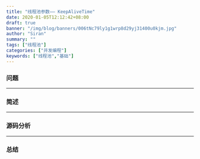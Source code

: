 ```yaml
---
title: "线程池参数—— KeepAliveTime"
date: 2020-01-05T12:12:42+08:00
draft: true
banner: "/img/blog/banners/006tNc79ly1g1wrp8d29yj31400u0kjm.jpg"
author: "Siran"
summary: ""
tags: ["线程池"]
categories: ["并发编程"]
keywords: ["线程池","基础"]
---
```

### 问题
****
### 简述
****
### 源码分析
****
### 总结